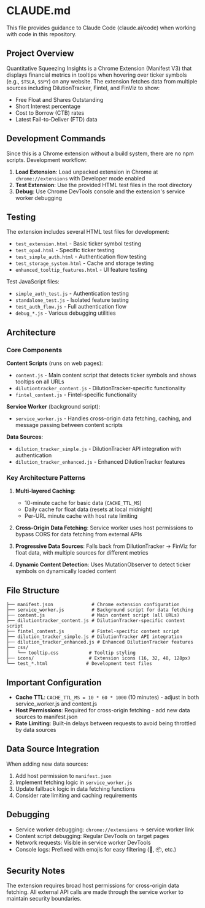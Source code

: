 # CLAUDE.md

This file provides guidance to Claude Code (claude.ai/code) when working with code in this repository.

## Project Overview

Quantitative Squeezing Insights is a Chrome Extension (Manifest V3) that displays financial metrics in tooltips when hovering over ticker symbols (e.g., `$TSLA`, `$SPY`) on any website. The extension fetches data from multiple sources including DilutionTracker, Fintel, and FinViz to show:

- Free Float and Shares Outstanding
- Short Interest percentage 
- Cost to Borrow (CTB) rates
- Latest Fail-to-Deliver (FTD) data

## Development Commands

Since this is a Chrome extension without a build system, there are no npm scripts. Development workflow:

1. **Load Extension**: Load unpacked extension in Chrome at `chrome://extensions` with Developer mode enabled
2. **Test Extension**: Use the provided HTML test files in the root directory
3. **Debug**: Use Chrome DevTools console and the extension's service worker debugging

## Testing

The extension includes several HTML test files for development:
- `test_extension.html` - Basic ticker symbol testing
- `test_opad.html` - Specific ticker testing
- `test_simple_auth.html` - Authentication flow testing  
- `test_storage_system.html` - Cache and storage testing
- `enhanced_tooltip_features.html` - UI feature testing

Test JavaScript files:
- `simple_auth_test.js` - Authentication testing
- `standalone_test.js` - Isolated feature testing
- `test_auth_flow.js` - Full authentication flow
- `debug_*.js` - Various debugging utilities

## Architecture

### Core Components

**Content Scripts** (runs on web pages):
- `content.js` - Main content script that detects ticker symbols and shows tooltips on all URLs
- `dilutiontracker_content.js` - DilutionTracker-specific functionality  
- `fintel_content.js` - Fintel-specific functionality

**Service Worker** (background script):
- `service_worker.js` - Handles cross-origin data fetching, caching, and message passing between content scripts

**Data Sources**:
- `dilution_tracker_simple.js` - DilutionTracker API integration with authentication
- `dilution_tracker_enhanced.js` - Enhanced DilutionTracker features

### Key Architecture Patterns

1. **Multi-layered Caching**: 
   - 10-minute cache for basic data (`CACHE_TTL_MS`)
   - Daily cache for float data (resets at local midnight)
   - Per-URL minute cache with host rate limiting

2. **Cross-Origin Data Fetching**: Service worker uses host permissions to bypass CORS for data fetching from external APIs

3. **Progressive Data Sources**: Falls back from DilutionTracker → FinViz for float data, with multiple sources for different metrics

4. **Dynamic Content Detection**: Uses MutationObserver to detect ticker symbols on dynamically loaded content

## File Structure

```
├── manifest.json              # Chrome extension configuration
├── service_worker.js          # Background script for data fetching
├── content.js                 # Main content script (all URLs)
├── dilutiontracker_content.js # DilutionTracker-specific content script
├── fintel_content.js          # Fintel-specific content script
├── dilution_tracker_simple.js # DilutionTracker API integration
├── dilution_tracker_enhanced.js # Enhanced DilutionTracker features
├── css/
│   └── tooltip.css           # Tooltip styling
├── icons/                    # Extension icons (16, 32, 48, 128px)
└── test_*.html              # Development test files
```

## Important Configuration

- **Cache TTL**: `CACHE_TTL_MS = 10 * 60 * 1000` (10 minutes) - adjust in both service_worker.js and content.js
- **Host Permissions**: Required for cross-origin fetching - add new data sources to manifest.json
- **Rate Limiting**: Built-in delays between requests to avoid being throttled by data sources

## Data Source Integration

When adding new data sources:
1. Add host permission to `manifest.json`
2. Implement fetching logic in `service_worker.js`
3. Update fallback logic in data fetching functions
4. Consider rate limiting and caching requirements

## Debugging

- Service worker debugging: `chrome://extensions` → service worker link
- Content script debugging: Regular DevTools on target pages
- Network requests: Visible in service worker DevTools
- Console logs: Prefixed with emojis for easy filtering (🔧, 📦, etc.)

## Security Notes

The extension requires broad host permissions for cross-origin data fetching. All external API calls are made through the service worker to maintain security boundaries.